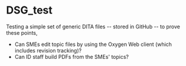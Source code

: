 # DSG_test
Testing a simple set of generic DITA files -- stored in GitHub -- to prove these points,
* Can SMEs edit topic files by using the Oxygen Web client (which includes revision tracking)?
* Can ID staff build PDFs from the SMEs' topics?
